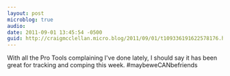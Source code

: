 ```yaml
---
layout: post
microblog: true
audio: 
date: 2011-09-01 13:45:54 -0500
guid: http://craigmcclellan.micro.blog/2011/09/01/t109336191622578176.html
---
```

With all the Pro Tools complaining I've done lately, I should say it has been great for tracking and comping this week. #maybeweCANbefriends
